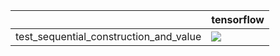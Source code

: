 |                                        | tensorflow                                                                                                                                                                         |
|:---------------------------------------|:-----------------------------------------------------------------------------------------------------------------------------------------------------------------------------------|
| test_sequential_construction_and_value | <a href="https://github.com/unifyai/ivy/actions/runs/3674913084/jobs/6213703161" rel="noopener noreferrer" target="_blank"><img src=https://img.shields.io/badge/-failure-red></a> |